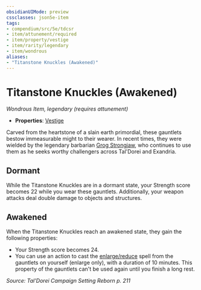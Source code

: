 ```yaml
---
obsidianUIMode: preview
cssclasses: json5e-item
tags:
- compendium/src/5e/tdcsr
- item/attunement/required
- item/property/vestige
- item/rarity/legendary
- item/wondrous
aliases: 
- "Titanstone Knuckles (Awakened)"
---
```

# Titanstone Knuckles (Awakened)
*Wondrous Item, legendary (requires attunement)*  

- **Properties**: [Vestige](/Systems/5e/rules/item-properties.md#Vestige)

Carved from the heartstone of a slain earth primordial, these gauntlets bestow immeasurable might to their wearer. In recent times, they were wielded by the legendary barbarian [Grog Strongjaw](/Systems/5e/bestiary/npc/grog-strongjaw-tdcsr.md), who continues to use them as he seeks worthy challengers across Tal'Dorei and Exandria.

## Dormant

While the Titanstone Knuckles are in a dormant state, your Strength score becomes 22 while you wear these gauntlets. Additionally, your weapon attacks deal double damage to objects and structures.

## Awakened

When the Titanstone Knuckles reach an awakened state, they gain the following properties:

- Your Strength score becomes 24.  
- You can use an action to cast the [enlarge/reduce](/Systems/5e/spells/enlarge-reduce.md) spell from the gauntlets on yourself (enlarge only), with a duration of 10 minutes. This property of the gauntlets can't be used again until you finish a long rest.  

*Source: Tal'Dorei Campaign Setting Reborn p. 211*